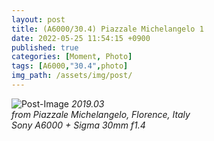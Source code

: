 ```yaml
---
layout: post
title: (A6000/30.4) Piazzale Michelangelo 1
date: 2022-05-25 11:54:15 +0900
published: true
categories: [Moment, Photo]
tags: [A6000,"30.4",photo]
img_path: /assets/img/post/
---
```


![Post-Image](MOMENT-Piazzale_Michelangelo1.jpg)
 _2019.03
 <br>
from Piazzale Michelangelo, Florence, Italy
<br>
Sony A6000 + Sigma 30mm f1.4_